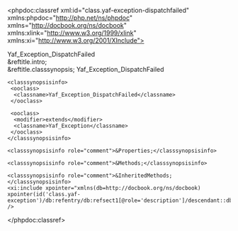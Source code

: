 <?xml version="1.0" encoding="utf-8"?>
<!-- $Revision: 320218 $ -->

<phpdoc:classref xml:id="class.yaf-exception-dispatchfailed" xmlns:phpdoc="http://php.net/ns/phpdoc" xmlns="http://docbook.org/ns/docbook" xmlns:xlink="http://www.w3.org/1999/xlink" xmlns:xi="http://www.w3.org/2001/XInclude">

 <title>The Yaf_Exception_DispatchFailed class</title>
 <titleabbrev>Yaf_Exception_DispatchFailed</titleabbrev>

 <partintro>

<!-- {{{ Yaf_Exception_DispatchFailed intro -->
  <section xml:id="yaf-exception-dispatchfailed.intro">
   &reftitle.intro;
   <para>

   </para>
  </section>
<!-- }}} -->

  <section xml:id="yaf-exception-dispatchfailed.synopsis">
   &reftitle.classsynopsis;

<!-- {{{ Synopsis -->
   <classsynopsis>
    <ooclass><classname>Yaf_Exception_DispatchFailed</classname></ooclass>

<!-- {{{ Class synopsis -->
    <classsynopsisinfo>
     <ooclass>
      <classname>Yaf_Exception_DispatchFailed</classname>
     </ooclass>
     
     <ooclass>
      <modifier>extends</modifier>
      <classname>Yaf_Exception</classname>
     </ooclass>
    </classsynopsisinfo>
<!-- }}} -->
    <classsynopsisinfo role="comment">&Properties;</classsynopsisinfo>
    
    <classsynopsisinfo role="comment">&Methods;</classsynopsisinfo>
    
    <classsynopsisinfo role="comment">&InheritedMethods;</classsynopsisinfo>
    <xi:include xpointer="xmlns(db=http://docbook.org/ns/docbook) xpointer(id('class.yaf-exception')/db:refentry/db:refsect1[@role='description']/descendant::db:methodsynopsis[1])" />

   </classsynopsis>
<!-- }}} -->

  </section>

  
<!-- {{{ Yaf_Exception_DispatchFailed properties -->
<!-- }}} -->


 </partintro>

</phpdoc:classref>

<!-- Keep this comment at the end of the file
Local variables:
mode: sgml
sgml-omittag:t
sgml-shorttag:t
sgml-minimize-attributes:nil
sgml-always-quote-attributes:t
sgml-indent-step:1
sgml-indent-data:t
indent-tabs-mode:nil
sgml-parent-document:nil
sgml-default-dtd-file:"~/.phpdoc/manual.ced"
sgml-exposed-tags:nil
sgml-local-catalogs:nil
sgml-local-ecat-files:nil
End:
vim600: syn=xml fen fdm=syntax fdl=2 si
vim: et tw=78 syn=sgml
vi: ts=1 sw=1
-->
